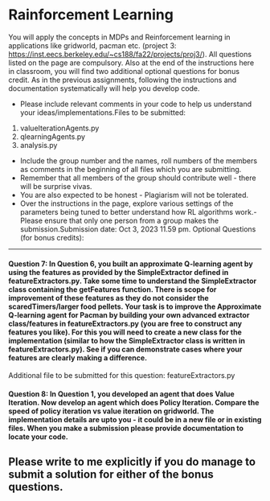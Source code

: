 # Rainforcement Learning 
You will apply the concepts in MDPs and Reinforcement learning in applications like gridworld, pacman etc. (project 3: https://inst.eecs.berkeley.edu/~cs188/fa22/projects/proj3/). All questions listed on the page are compulsory. 
Also at the end of the instructions here in classroom, you will find two additional optional questions for bonus credit.
As in the previous assignments, following the instructions and documentation systematically will help you develop code. 
-  Please include relevant comments in your code to help us understand your ideas/implementations.Files to be submitted:
1. valueIterationAgents.py
2. qlearningAgents.py
3. analysis.py
- Include the group number and the names, roll numbers of the members as comments in the beginning of all files which you are submitting. 
- Remember that all members of the group should contribute well - there will be surprise vivas. 
- You are also expected to be honest - Plagiarism will not be tolerated.
- Over the instructions in the page, explore various settings of the parameters being tuned to better understand how RL algorithms work.- Please ensure that only one person from a group makes the submission.Submission date: Oct 3, 2023 11.59 pm.
Optional Questions (for bonus credits):
------------------------------------------------------------------------------------------
#### Question 7: In Question 6, you built an approximate Q-learning agent by using the features as provided by the SimpleExtractor defined in featureExtractors.py. Take some time to understand the SimpleExtractor class containing the getFeatures function. There is scope for improvement of these features as they do not consider the scaredTimers/larger food pellets. Your task is to improve the Approximate Q-learning agent for Pacman by building your own advanced extractor class/features in featureExtractors.py (you are free to construct any features you like). For this you will need to create a new class for the implementation (similar to how the SimpleExtractor class is written in featureExtractors.py).  See if you can demonstrate cases where your features are clearly making a difference.
Additional file to be submitted for this question: featureExtractors.py

#### Question 8: In Question 1, you developed an agent that does Value Iteration. Now develop an agent which does Policy Iteration. Compare the speed of policy iteration vs value iteration on gridworld. The implementation details are upto you - it could be in a new file or  in existing files. When you make a submission please provide documentation to locate your code.
Please write to me explicitly if you do manage to submit a solution for either of the bonus questions.
-----------------------------------------------------------------------------------------

